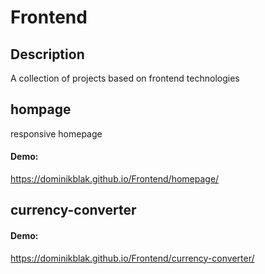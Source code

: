 # Frontend

## Description
A collection of projects based on frontend technologies

## hompage
responsive homepage
#### Demo:
https://dominikblak.github.io/Frontend/homepage/

## currency-converter
#### Demo: 
https://dominikblak.github.io/Frontend/currency-converter/
